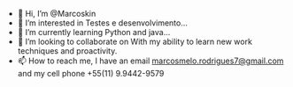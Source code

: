 - 👋 Hi, I’m @Marcoskin
- 👀 I’m interested in Testes e desenvolvimento...
- 🌱 I’m currently learning Python and java...
- 💞️ I’m looking to collaborate on With my ability to learn new work techniques and proactivity.
- 📫 How to reach me, I have an email marcosmelo.rodrigues7@gmail.com and my cell phone +55(11) 9.9442-9579

<!---
Marcoskin/Marcoskin is a ✨ special ✨ repository because its `README.md` (this file) appears on your GitHub profile.
You can click the Preview link to take a look at your changes.
--->
